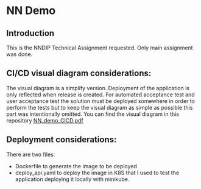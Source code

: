 # NN Demo

## Introduction
This is the NNDIP Technical Assignment requested. Only main assignment was done.

## CI/CD visual diagram considerations:
The visual diagram is a simplify version. Deployment of the application is only reflected when release is created. For automated acceptance test and user acceptance test the solution must be deployed somewhere in order to perform the tests but to keep the visual diagram as simple as possible this part was intentionally omitted.
You can find the visual diagram in this repository [NN_demo_CICD.pdf](https://github.com/pacmora/nn_demo/blob/main/docs/NN_demo_CICD.pdf)

## Deployment considerations:
There are two files:
* Dockerfile to generate the image to be deployed
* deploy_api.yaml to deploy the image in K8S that I used to test the application deploying it locally with minikube.
